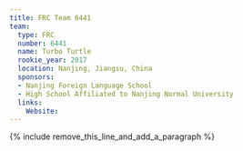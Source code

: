 ```yaml
---
title: FRC Team 6441
team:
  type: FRC
  number: 6441
  name: Turbo Turtle
  rookie_year: 2017
  location: Nanjing, Jiangsu, China
  sponsors:
  - Nanjing Foreign Language School
  - High School Affiliated to Nanjing Normal University
  links:
    Website:
---
```


{% include remove_this_line_and_add_a_paragraph %}